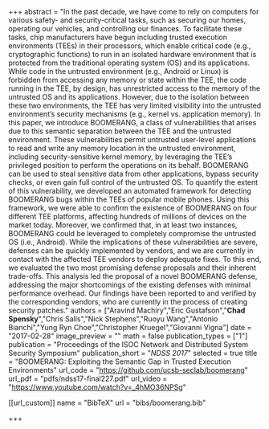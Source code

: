 +++
abstract = "In the past decade, we have come to rely on computers for various safety- and security-critical tasks, such as securing our homes, operating our vehicles, and controlling our finances. To facilitate these tasks, chip manufacturers have begun including trusted execution environments (TEEs) in their processors, which enable critical code (e.g., cryptographic functions) to run in an isolated hardware environment that is protected from the traditional operating system (OS) and its applications. While code in the untrusted environment (e.g., Android or Linux) is forbidden from accessing any memory or state within the TEE, the code running in the TEE, by design, has unrestricted access to the memory of the untrusted OS and its applications. However, due to the isolation between these two environments, the TEE has very limited visibility into the untrusted environment’s security mechanisms (e.g., kernel vs. application memory).  In this paper, we introduce BOOMERANG, a class of vulnerabilities that arises due to this semantic separation between the TEE and the untrusted environment. These vulnerabilities permit untrusted user-level applications to read and write any memory location in the untrusted environment, including security-sensitive kernel memory, by leveraging the TEE’s privileged position to perform the operations on its behalf. BOOMERANG can be used to steal sensitive data from other applications, bypass security checks, or even gain full control of the untrusted OS.  To quantify the extent of this vulnerability, we developed an automated framework for detecting BOOMERANG bugs within the TEEs of popular mobile phones. Using this framework, we were able to confirm the existence of BOOMERANG on four different TEE platforms, affecting hundreds of millions of devices on the market today. Moreover, we confirmed that, in at least two instances, BOOMERANG could be leveraged to completely compromise the untrusted OS (i.e., Android). While the implications of these vulnerabilities are severe, defenses can be quickly implemented by vendors, and we are currently in contact with the affected TEE vendors to deploy adequate fixes. To this end, we evaluated the two most promising defense proposals and their inherent trade-offs. This analysis led the proposal of a novel BOOMERANG defense, addressing the major shortcomings of the existing defenses with minimal performance overhead. Our findings have been reported to and verified by the corresponding vendors, who are currently in the process of creating security patches."
authors = ["Aravind Machiry","Eric Gustafson","**Chad Spensky**","Chris Salls","Nick Stephens","Ruoyu Wang","Antonio Bianchi","Yung Ryn Choe","Christopher Kruegel","Giovanni Vigna"]
date = "2017-02-28"
image_preview = ""
math = false
publication_types = ["1"]
publication = "Proceedings of the ISOC Network and Distributed System Security Symposium"
publication_short = "*NDSS 2017*"
selected = true
title = "BOOMERANG: Exploiting the Semantic Gap in Trusted Execution Environments"
url_code = "https://github.com/ucsb-seclab/boomerang"
url_pdf = "pdfs/ndss17-final227.pdf"
url_video = "https://www.youtube.com/watch?v=_4hMO36NPSg"

[[url_custom]]
name = "BibTeX"
url = "bibs/boomerang.bib"


+++
